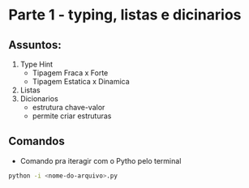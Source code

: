 # Parte 1 - typing, listas e dicinarios

## Assuntos:
1. Type Hint
    * Tipagem Fraca x Forte
    * Tipagem Estatica x Dinamica
2. Listas
3. Dicionarios
    * estrutura chave-valor
    * permite criar estruturas

## Comandos
* Comando pra iteragir com o Pytho pelo terminal
```bash
python -i <nome-do-arquivo>.py
```


